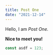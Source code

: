 ```yaml
---
title: Post One
date: "2021-12-14"
---
```


Hello, I am _Post One._

**Nice to meet you!**

```js
const asdf = 123;
```